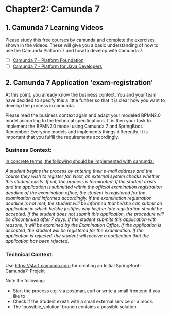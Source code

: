 # Chapter2: Camunda 7

## 1. Camunda 7 Learning Videos

Please study this free courses by camunda and complete the exercises shown in the videos. These will give you a basic 
understanding of how to use the Camunda Platform 7 and how to develop with Camunda 7.

- [ ] [Camunda 7 - Platform Foundation](https://academy.camunda.com/c7-platform-foundation)
- [ ] [Camunda 7 - Platform for Java Developers](https://academy.camunda.com/c7-platform-java)

## 2. Camunda 7 Application 'exam-registration'
At this point, you already know the business context. You and your team have decided to specify this a little further 
so that it is clear how you want to develop the process in camunda.

Please read the business context again and adapt your modeled BPMN2.0 model according to the technical specifications. 
It is then your task to implement the BPMN2.0 model using Camunda 7 and SpringBoot.
Remember: Everyone models and implements things differently. It is important that you fulfill the requirements 
accordingly.

### Business Context:
<u>In concrete terms, the following should be implemented with camunda:</u>

*A student begins the process by entering their e-mail address and the course they wish to register for. Next, an 
external system checks whether this student exists. If not, the process is terminated. If the student exists and the 
application is submitted within the official examination registration deadline of the examination office, the student 
is registered for the examination and informed accordingly. If the examination registration deadline is not met, the 
student will be informed that he/she can submit an application in which he/she justifies why his/her late registration 
should be accepted. If the student does not submit this application, the procedure will be discontinued after 7 days. 
If the student submits this application with reasons, it will be examined by the Examination Office. If the application 
is accepted, the student will be registered for the examination. If the application is rejected, the student will 
receive a notification that the application has been rejected.* 

### Technical Context:
Use https://start.camunda.com for creating an Initial SpringBoot-Camunda7-Projekt

Note the following:
- Start the process e.g. via postman, curl or write a small frontend if you like to
- Check if the Student exists with a small external service or a mock. 
- The 'possible_solution' branch contains a possible solution.